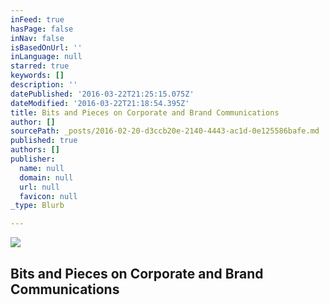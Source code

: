 ```yaml
---
inFeed: true
hasPage: false
inNav: false
isBasedOnUrl: ''
inLanguage: null
starred: true
keywords: []
description: ''
datePublished: '2016-03-22T21:25:15.075Z'
dateModified: '2016-03-22T21:18:54.395Z'
title: Bits and Pieces on Corporate and Brand Communications
author: []
sourcePath: _posts/2016-02-20-d3ccb20e-2140-4443-ac1d-0e125586bafe.md
published: true
authors: []
publisher:
  name: null
  domain: null
  url: null
  favicon: null
_type: Blurb

---
```

![](https://the-grid-user-content.s3-us-west-2.amazonaws.com/317f283f-aaa8-414a-9ed6-2157c366b29b.jpg)

## Bits and Pieces on Corporate and Brand Communications